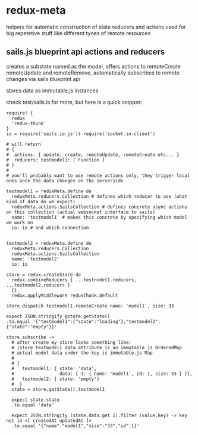 # redux-meta

helpers for automatic construction of state reducers and actions
used for big repetetive stuff like different tyoes of remote resources

## sails.js blueprint api actions and reducers

creates a substate named as the model, offers actions to remoteCreate remoteUpdate and remoteRemove, automatically subscribes to remote changes via sails blueprint api

stores data as immutable.js instances

check test/sails.ls for more, but here is a quick snippet:

```livescript
require! {
  redux
  'redux-thunk'
}
io = require('sails.io.js')( require('socket.io-client')

# will return
# { 
#  actions: { update, create, remoteUpdate, remoteCreate etc... } 
#  reducers: testmodel1: [ Function ]
# }
#
# you'll probably want to use remote actions only, they trigger local ones once the data changes on the serverside

testmodel1 = reduxMeta.define do
  reduxMeta.reducers.Collection # defines which reducer to use (what kind of data do we expect)
  reduxMeta.actions.SailsCollection # defines concrete async actions on this collection (actual websocket interface to sails)
  name: 'testmodel1' # makes this concrete by specifying which model we work on
  io: io # and which connection


testmodel2 = reduxMeta.define do
  reduxMeta.reducers.Collection
  reduxMeta.actions.SailsCollection
  name: 'testmodel2'
  io: io

store = redux.createStore do
  redux.combineReducers { ...testnodel1.reducers, ...testmodel2.reducers }
  {}
  redux.applyMiddleware reduxThunk.default

store.dispatch testmodel1.remoteCreate name: 'model1', size: 33

expect JSON.stringify @store.getState()
.to.equal '{"testmodel1":{"state":"loading"},"testmodel2":{"state":"empty"}}'

store.subscribe ->
  # after create my store looks something like:
  # (store testmodel1 data attribute is an immutable.js OrderedMap
  # actual model data under the key is immutable.js Map
  #
  # {
  #   testmodel1: { state: 'data', 
  #                 data: { 1: { name: 'model1', id: 1, size: 33 } }},
  #   testmodel2: { state: 'empty'}
  #  } 
  state = store.getState().testmodel1

  expect state.state
  .to.equal 'data'
  
  expect JSON.stringify (state.data.get 1).filter (value,key) -> key not in <[ createdAt updatedAt ]>
  .to.equal '{"name":"model1","size":"33","id":1}'

```


